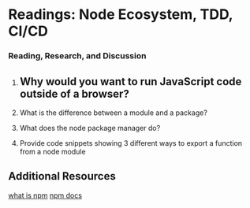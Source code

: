 # Readings: Node Ecosystem, TDD, CI/CD
### Reading, Research, and Discussion


1. Why would you want to run JavaScript code outside of a browser?
    - 

1. What is the difference between a module and a package?
1. What does the node package manager do?
1. Provide code snippets showing 3 different ways to export a function from a node module


## Additional Resources 
[what is npm](https://docs.npmjs.com/about-npm/index.html)
[npm docs](https://docs.npmjs.com/)
